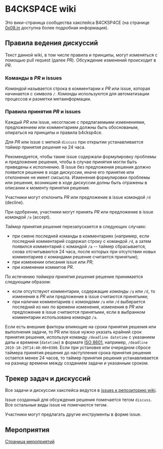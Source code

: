 # B4CKSP4CE wiki

Это вики-страница сообщества хакспейса B4CKSP4CE (на странице [0x08.in](https://0x08.in) доступна более подробная информация).

## Правила ведения дискуссий

Текст данной wiki, в том числе правила и принципы, могут изменяться с помощью pull request (далее *PR*). Обсуждение изменений происходит в *PR*.

### Команды в *PR* и issues

*Командой* называется строка в комментарии к *PR* или issue, которая начинается с символа `/`. *Команды* используются для автоматизации процессов и разметки метаинформации.

### Правила принятия *PR* и issues

Каждый *PR* или issue, несогласие с предлагаемыми изменениями, предложением или комментарием должны быть обоснованым, опираться на принципы и правила b4cksp4ce.

Для *PR* или issue с меткой `discuss` при открытии устанавливается *таймер принятия решения* на 24 часа. 

Рекомендуется, чтобы такие issue содержали формулировку проблемы и предложение решения, чтобы в случае принятия могли быть приведены к исполнению. В issue без предложения решения должно появится решение в ходе дискуссии, иначе его принятие или отклонение не имеет смсысла. Изменения формулировки проблемы или решения, возникшие в ходе дискуссии долны быть отражены в описании к моменту принятия решения.

Участники могут отклонить *PR* или предложение в issue *командой* `/d` (decline). 

При одобрении, участники могут принять *PR* или предложение в issue *командой* `/a` (accept).

*Таймер принятия решения* перезапускается в следующих случаях:
- при смене последней команды в комментариях (например, если последний комментарий содержал строку с командой `/d`, а затем появился комментарий с командой `/a` -- таймер сбрасывается, снова отсчитываются 24 часа, после которых при отсутствии новых комментариев с командами решение считается принятым);
- при изменении описания issue или *PR*;
- при изменении коммитов *PR*.

По истечению *таймера принятия решения* решение принимается следующим образом:
- если отсутствуют комментарии, содержащие *команды* `/a` или `/d`, то изменения в *PR* или предложение в issue считаются принятыми;
- при наличии комментариев с *командами* `/a` или `/d` выбирается последний из них по времени изменения, изменения в *PR* или предложение в issue считаются принятыми, если в выбранном комментарии использована *команда* `/a`.

Если есть внешние факторы влияющие на сроки принятия решения или выполнения задачи, то PR или issue нужно указать крайний срок принятия решения, используя команду `/deadline datetime` с указанием даты и времени (`datetime`) в формате [ISO 8601](https://wikipedia.org/wiki/ISO_8601), например, `/deadline 2019-10-29T14:40:00+0300`. Если при установке или очередном сбросе таймера принятия решения до наступления срока принятия решения остается менее 24 часов, то таймер принятия решения устанавливается на разницу времени между созданием задачи и указанным сроком.

## Трекер задач и дискуссий

Все задачи и дискуссии хакспейса ведутся в [issues к репозиторию wiki](https://github.com/b4ck5p4c3/wiki/issues).

Issue созданный для обсуждения решения помечается тегом `discuss`. Все остальные виды issue не помечаются тегом.

Участники могут предлагать другие инструменты в форме issue.

## Мероприятия

[Страница мероприятий](/events)
